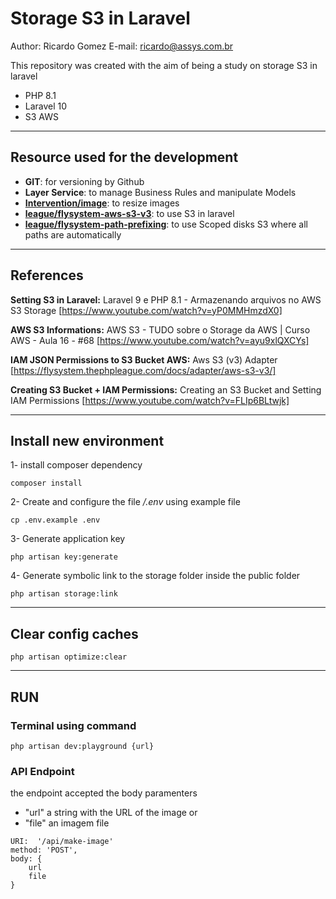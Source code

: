 # Storage S3 in Laravel

Author: Ricardo Gomez
E-mail: ricardo@assys.com.br

This repository was created with the aim of being a study on storage S3 in laravel

- PHP 8.1
- Laravel 10
- S3 AWS

---

## Resource used for the development

- **GIT**: for versioning by Github
- **Layer Service**: to manage Business Rules and manipulate Models
- **[Intervention/image](https://github.com/Intervention/image)**: to resize images
- **[league/flysystem-aws-s3-v3](https://github.com/thephpleague/flysystem-aws-s3-v3)**: to use S3 in laravel
- **[league/flysystem-path-prefixing](https://github.com/thephpleague/flysystem-path-prefixing)**: to use Scoped disks S3 where all paths are automatically

---

## References

**Setting S3 in Laravel:**
Laravel 9 e PHP 8.1 - Armazenando arquivos no AWS S3 Storage [https://www.youtube.com/watch?v=yP0MMHmzdX0]

**AWS S3 Informations:**
AWS S3 - TUDO sobre o Storage da AWS | Curso AWS - Aula 16 - #68 [https://www.youtube.com/watch?v=ayu9xlQXCYs]

**IAM JSON Permissions to S3 Bucket AWS:**
Aws S3 (v3) Adapter [https://flysystem.thephpleague.com/docs/adapter/aws-s3-v3/]


**Creating S3 Bucket + IAM Permissions:**
Creating an S3 Bucket and Setting IAM Permissions [https://www.youtube.com/watch?v=FLIp6BLtwjk]


---

## Install new environment

1- install composer dependency

~~~shell
composer install
~~~

2- Create and configure the file _/.env_ using example file

~~~shell
cp .env.example .env
~~~

3- Generate application key

~~~shell
php artisan key:generate
~~~

4- Generate symbolic link to the storage folder inside the public folder

~~~shell
php artisan storage:link
~~~

---

## Clear config caches

~~~shell
php artisan optimize:clear
~~~

---

## RUN

### Terminal using command

~~~shell
php artisan dev:playground {url}
~~~

### API Endpoint

the endpoint accepted the body paramenters 
- "url" a string with the URL of the image 
  or
- "file" an imagem file

~~~
URI:  '/api/make-image'
method: 'POST',
body: {
    url
    file
}
~~~
